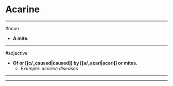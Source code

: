 # Acarine
---
#noun
- **A mite.**
---
#adjective
- **Of or [[c/_caused|caused]] by [[a/_acari|acari]] or mites.**
	- _Example: acarine diseases_
---
---
